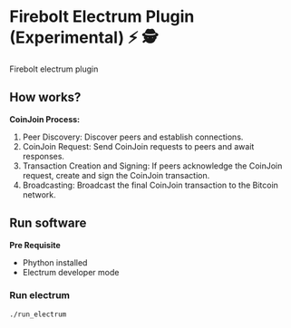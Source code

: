 # Firebolt Electrum Plugin (Experimental) ⚡ 🕵️

Firebolt electrum plugin

## How works?

**CoinJoin Process:**

 1. Peer Discovery: Discover peers and establish connections.
 2. CoinJoin Request: Send CoinJoin requests to peers and await responses.
 3. Transaction Creation and Signing: If peers acknowledge the CoinJoin request, create and sign the CoinJoin transaction.
 4.  Broadcasting: Broadcast the final CoinJoin transaction to the Bitcoin network.

## Run software

**Pre Requisite**

- Phython installed
- Electrum developer mode

### Run electrum

``
./run_electrum
``
